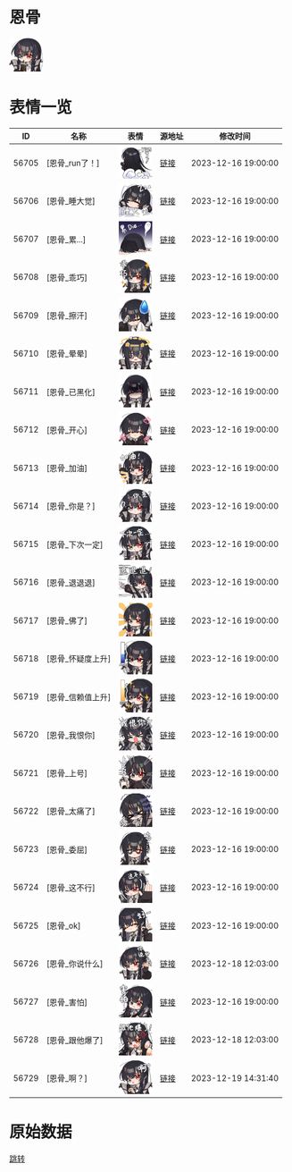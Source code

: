 # 恩骨

<img src="./cover.png" height="60" alt="cover" />

# 表情一览

|ID|名称|表情|源地址|修改时间|
|----|----|----|----|----|
|56705|[恩骨_run了！]|<img src="./pic/056705_%5B恩骨_run了！%5D.png" height="60" alt="run了！"/>|[链接](https://i0.hdslb.com/bfs/garb/d480c9adf4e4619458915085199b08ef333f690e.png)|2023-12-16 19:00:00|
|56706|[恩骨_睡大觉]|<img src="./pic/056706_%5B恩骨_睡大觉%5D.png" height="60" alt="睡大觉"/>|[链接](https://i0.hdslb.com/bfs/garb/10b3cd02e862b0749989314eda66e80534fcac99.png)|2023-12-16 19:00:00|
|56707|[恩骨_累...]|<img src="./pic/056707_%5B恩骨_累...%5D.png" height="60" alt="累..."/>|[链接](https://i0.hdslb.com/bfs/garb/369f1c11cfa6957453a5d51e55e84486a187f7be.png)|2023-12-16 19:00:00|
|56708|[恩骨_乖巧]|<img src="./pic/056708_%5B恩骨_乖巧%5D.png" height="60" alt="乖巧"/>|[链接](https://i0.hdslb.com/bfs/garb/a01d47aa56255aee2ca603fdef2b40671e576afa.png)|2023-12-16 19:00:00|
|56709|[恩骨_擦汗]|<img src="./pic/056709_%5B恩骨_擦汗%5D.png" height="60" alt="擦汗"/>|[链接](https://i0.hdslb.com/bfs/garb/84a3eeb9628e04e7c7b6ee3fb80e21305a039729.png)|2023-12-16 19:00:00|
|56710|[恩骨_晕晕]|<img src="./pic/056710_%5B恩骨_晕晕%5D.png" height="60" alt="晕晕"/>|[链接](https://i0.hdslb.com/bfs/garb/158a9fb52724afd3cf998e41359281c095818105.png)|2023-12-16 19:00:00|
|56711|[恩骨_已黑化]|<img src="./pic/056711_%5B恩骨_已黑化%5D.png" height="60" alt="已黑化"/>|[链接](https://i0.hdslb.com/bfs/garb/2d14df8a0a6a9f38f098f84d149e4ff31714ae22.png)|2023-12-16 19:00:00|
|56712|[恩骨_开心]|<img src="./pic/056712_%5B恩骨_开心%5D.png" height="60" alt="开心"/>|[链接](https://i0.hdslb.com/bfs/garb/a73fcb14737952ec7be9e7b2b61cb904f31cc72c.png)|2023-12-16 19:00:00|
|56713|[恩骨_加油]|<img src="./pic/056713_%5B恩骨_加油%5D.png" height="60" alt="加油"/>|[链接](https://i0.hdslb.com/bfs/garb/5a79ed275ab79e257172472ffbb77d9baa820e5e.png)|2023-12-16 19:00:00|
|56714|[恩骨_你是？]|<img src="./pic/056714_%5B恩骨_你是？%5D.png" height="60" alt="你是？"/>|[链接](https://i0.hdslb.com/bfs/garb/93e868bd3085f5d94038fc27086d199f88f54dfd.png)|2023-12-16 19:00:00|
|56715|[恩骨_下次一定]|<img src="./pic/056715_%5B恩骨_下次一定%5D.png" height="60" alt="下次一定"/>|[链接](https://i0.hdslb.com/bfs/garb/5166e5055d110ce4aa4efa99c19a41e9ca06e420.png)|2023-12-16 19:00:00|
|56716|[恩骨_退退退]|<img src="./pic/056716_%5B恩骨_退退退%5D.png" height="60" alt="退退退"/>|[链接](https://i0.hdslb.com/bfs/garb/2d2962c2beb4a9da5749eaafe78e037da750b36f.png)|2023-12-16 19:00:00|
|56717|[恩骨_佛了]|<img src="./pic/056717_%5B恩骨_佛了%5D.png" height="60" alt="佛了"/>|[链接](https://i0.hdslb.com/bfs/garb/62b1c8fed8ed9bceea484fe4397c2de36be60933.png)|2023-12-16 19:00:00|
|56718|[恩骨_怀疑度上升]|<img src="./pic/056718_%5B恩骨_怀疑度上升%5D.png" height="60" alt="怀疑度上升"/>|[链接](https://i0.hdslb.com/bfs/garb/b9417646231235b07fb66991de23fad9e769dbcd.png)|2023-12-16 19:00:00|
|56719|[恩骨_信赖值上升]|<img src="./pic/056719_%5B恩骨_信赖值上升%5D.png" height="60" alt="信赖值上升"/>|[链接](https://i0.hdslb.com/bfs/garb/e6ed59b278028e66af0637336f1b796085988337.png)|2023-12-16 19:00:00|
|56720|[恩骨_我恨你]|<img src="./pic/056720_%5B恩骨_我恨你%5D.png" height="60" alt="我恨你"/>|[链接](https://i0.hdslb.com/bfs/garb/b25b953d38cf76d5a8013cef8d002d89c156f058.png)|2023-12-16 19:00:00|
|56721|[恩骨_上号]|<img src="./pic/056721_%5B恩骨_上号%5D.png" height="60" alt="上号"/>|[链接](https://i0.hdslb.com/bfs/garb/019f603dca840eac3ae3eec8f83ed58954cfcdfd.png)|2023-12-16 19:00:00|
|56722|[恩骨_太痛了]|<img src="./pic/056722_%5B恩骨_太痛了%5D.png" height="60" alt="太痛了"/>|[链接](https://i0.hdslb.com/bfs/garb/6a2a7f0d0bede31d7c6d4e6436a03ef95047f2f5.png)|2023-12-16 19:00:00|
|56723|[恩骨_委屈]|<img src="./pic/056723_%5B恩骨_委屈%5D.png" height="60" alt="委屈"/>|[链接](https://i0.hdslb.com/bfs/garb/88429fb460b4178a898343a3bccf2120b5a76911.png)|2023-12-16 19:00:00|
|56724|[恩骨_这不行]|<img src="./pic/056724_%5B恩骨_这不行%5D.png" height="60" alt="这不行"/>|[链接](https://i0.hdslb.com/bfs/garb/537a615477cd0dd89deec089583534ae7a681d60.png)|2023-12-16 19:00:00|
|56725|[恩骨_ok]|<img src="./pic/056725_%5B恩骨_ok%5D.png" height="60" alt="ok"/>|[链接](https://i0.hdslb.com/bfs/garb/aad168f3d575b6b9e6ffc2f43bd27c048764d7cf.png)|2023-12-16 19:00:00|
|56726|[恩骨_你说什么]|<img src="./pic/056726_%5B恩骨_你说什么%5D.png" height="60" alt="你说什么"/>|[链接](https://i0.hdslb.com/bfs/garb/4ba5ff4b2fee9ae7cebd70294b8e048786b391e1.png)|2023-12-18 12:03:00|
|56727|[恩骨_害怕]|<img src="./pic/056727_%5B恩骨_害怕%5D.png" height="60" alt="害怕"/>|[链接](https://i0.hdslb.com/bfs/garb/fbdc39813257d482808929f58fd0677ef44fb8ae.png)|2023-12-16 19:00:00|
|56728|[恩骨_跟他爆了]|<img src="./pic/056728_%5B恩骨_跟他爆了%5D.png" height="60" alt="跟他爆了"/>|[链接](https://i0.hdslb.com/bfs/garb/30596f64bb5e6fe51e0d06e781eb270c5ebc93e6.png)|2023-12-18 12:03:00|
|56729|[恩骨_啊？]|<img src="./pic/056729_%5B恩骨_啊？%5D.png" height="60" alt="啊？"/>|[链接](https://i0.hdslb.com/bfs/garb/f5e4b367f6bce0458b76e01312915be18e5c7985.png)|2023-12-19 14:31:40|

# 原始数据

[跳转](./raw.json)

